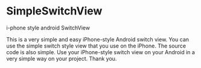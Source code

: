 # SimpleSwitchView
i-phone style android SwitchView

This is a very simple and easy iPhone-style Android switch view.
You can use the simple switch style view that you use on the iPhone.
The source code is also simple.
Use your iPhone-style switch view on your Android in a very simple way on your project.
Thank you.
